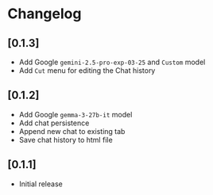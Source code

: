 # Changelog

## [0.1.3]

- Add Google `gemini-2.5-pro-exp-03-25` and `Custom` model
- Add `Cut` menu for editing the Chat history

## [0.1.2]

- Add Google `gemma-3-27b-it` model
- Add chat persistence
- Append new chat to existing tab
- Save chat history to html file

## [0.1.1]

- Initial release
